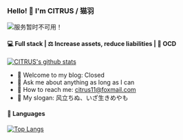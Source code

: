 ### Hello! 🙌 I'm CITRUS / 猫羽

<img src="https://count.getloli.com/get/@github.readme" alt="服务暂时不可用！">

#### 💻 Full stack | ⚖️ Increase assets, reduce liabilities | 🤗 OCD

[![CITRUS's github stats](https://github-readme-stats.vercel.app/api?username=citrus11&show_icons=true&count_private=true&include_all_commits=true&theme=radical)](https://github.com/anuraghazra/github-readme-stats)

- 🏡 Welcome to my blog: Closed
- 💬 Ask me about anything as long as I can
- 📨 How to reach me: citrus11@foxmail.com
- 📢 My slogan: 风立ちぬ、いざ生きめやも

#### 🧰 Languages

[![Top Langs](https://github-readme-stats.vercel.app/api/top-langs/?username=citrus11&layout=compact)](https://github.com/citrus11)
